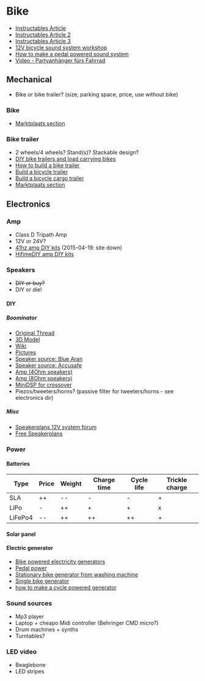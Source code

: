 # Bike

- [Instructables Article](http://www.instructables.com/id/Battery-Powered-Mobile-Party-Sound-Systems/)
- [Instructables Article 2](http://www.instructables.com/id/Bike-Party-Sound-Trailer/)
- [Instructables Article 3](http://www.instructables.com/id/How-to-make-a-trailer-mounted-bike-sound-system/)
- [12V bicycle sound system workshop](https://archive.org/details/12vsoundsys)
- [How to make a pedal powered sound system](http://carbusters.org/2009/12/01/how-to-make-a-pedal-powered-sound-system/)
- [Video - Partyanhänger fürs Fahrrad](http://www.youtube.com/watch?v=FHgr8INmSSs)

## Mechanical

- Bike or bike trailer? (size, parking space, price, use without bike)

### Bike

- [Marktplaats section](http://www.marktplaats.nl/z/fietsen-en-brommers/fietsen-bakfietsen.html?categoryId=446)

### Bike trailer

- 2 wheels/4 wheels? Stand(s)? Stackable design?
- [DIY bike trailers and load carrying bikes](http://www.chiark.greenend.org.uk/~armb/cycling/trailer.html)
- [How to build a bike trailer](http://www.instructables.com/id/How-to-Build-a-Bike-Trailer/)
- [Build a bicycle trailer](http://www.motherearthnews.com/diy/bicycle-trailer-zmaz81jazraw.aspx)
- [Build a bicycle cargo trailer](http://www.wikihow.com/Build-a-Bicycle-Cargo-Trailer)
- [Marktplaats section](http://www.marktplaats.nl/z/fietsen-en-brommers/fietsaccessoires-aanhangers-en-karren.html?categoryId=450)

## Electronics

### Amp

- Class D Tripath Amp
- 12V or 24V?
- [41hz amp DIY kits](http://shop.41hz.com/) (2015-04-19: site down)
- [HifimeDIY amp DIY kits](http://hifimediy.com/)


### Speakers

- ~~DIY or buy?~~
- DIY or die!

#### DIY

##### Boominator

- [Original Thread](http://www.diyaudio.com/forums/class-d/104402-boominator-another-stab-ultimate-party-machine.html)
- [3D Model](https://3dwarehouse.sketchup.com/model.html?id=ed70429792f0ff9d421ffb972735edc)
- [Wiki](http://boominator.dk/index.php/Main_Page)
- [Pictures](http://imgur.com/a/bbRhJ)
- [Speaker source: Blue Aran](http://www.bluearan.co.uk/index.php?search=boominator&x=-871&y=-102&stk=Any+Stock+Availability&perp=10)
- [Speaker source: Accusafe](http://store.accusafe.nl/complete-sets/boominator-sets)
- [Amp (4Ohm speakers)](http://hifimediy.com/amplifiers/diy-amplifiers?product_id=175)
- [Amp (8Ohm speakers)](http://hifimediy.com/amplifiers/diy-amplifiers/T1-no-vol-pot)
- [MiniDSP for crossover](http://www.minidsp.com/products/minidspkits/2-x-in-4-x-out)
- Piezos/tweeters/horns? (passive filter for tweeters/horns - see electronics dir)

##### Misc

- [Speakerplans 12V system forum](http://forum.speakerplans.com/12v-powered-systems_forum5.html)
- [Free Speakerplans](http://www.freespeakerplans.com/plans)

### Power

#### Batteries

Type   |Price|Weight|Charge time|Cycle life|Trickle charge
-------|-----|------|-----------|----------|--------------
SLA    |++   |--    |-          |-         |+
LiPo   |-    |++    |+          |+         |x
LiFePo4|--   |++    |++         |++        |+

#### Solar panel

#### Electric generator

- [Bike powered electricity generators](http://www.lowtechmagazine.com/2011/05/bike-powered-electricity-generators.html)
- [Pedal power](http://www.thebackshed.com/Windmill/articles/PedalPower.asp)
- [Stationary bike generator from washing machine](http://www.instructables.com/id/Stationary-Bike-Generator-from-Washing-Machine/)
- [Single bike generator](http://www.magnificentrevolution.org/diy/single-bike-generator/)
- [how to make a cycle powered generator](http://www.stewardwood.org/resources/DIYcyclepower.htm)

### Sound sources

- Mp3 player
- Laptop + cheapo Midi controller (Behringer CMD micro?)
- Drum machines + synths
- Turntables?

### LED video

- Beaglebone
- LED stripes
